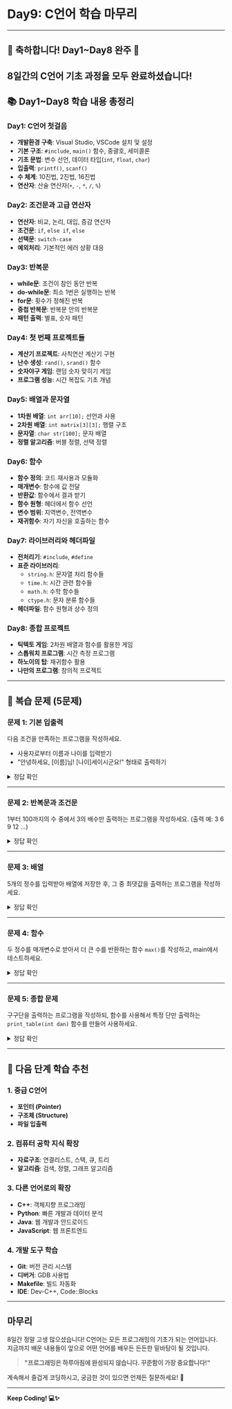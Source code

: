 # Day9: C언어 학습 마무리

---

## 🎉 축하합니다! Day1~Day8 완주 🎉

8일간의 C언어 기초 과정을 모두 완료하셨습니다!
---

## 📚 Day1~Day8 학습 내용 총정리

### **Day1: C언어 첫걸음**
- **개발환경 구축**: Visual Studio, VSCode 설치 및 설정
- **기본 구조**: `#include`, `main()` 함수, 중괄호, 세미콜론
- **기초 문법**: 변수 선언, 데이터 타입(`int`, `float`, `char`)
- **입출력**: `printf()`, `scanf()`
- **수 체계**: 10진법, 2진법, 16진법
- **연산자**: 산술 연산자(`+`, `-`, `*`, `/`, `%`)

### **Day2: 조건문과 고급 연산자**
- **연산자**: 비교, 논리, 대입, 증감 연산자
- **조건문**: `if`, `else if`, `else`
- **선택문**: `switch-case`
- **예외처리**: 기본적인 에러 상황 대응

### **Day3: 반복문**
- **while문**: 조건이 참인 동안 반복
- **do-while문**: 최소 1번은 실행하는 반복
- **for문**: 횟수가 정해진 반복
- **중첩 반복문**: 반복문 안의 반복문
- **패턴 출력**: 별표, 숫자 패턴

### **Day4: 첫 번째 프로젝트들**
- **계산기 프로젝트**: 사칙연산 계산기 구현
- **난수 생성**: `rand()`, `srand()` 함수
- **숫자야구 게임**: 랜덤 숫자 맞히기 게임
- **프로그램 성능**: 시간 복잡도 기초 개념

### **Day5: 배열과 문자열**
- **1차원 배열**: `int arr[10];` 선언과 사용
- **2차원 배열**: `int matrix[3][3];` 행렬 구조
- **문자열**: `char str[100];` 문자 배열
- **정렬 알고리즘**: 버블 정렬, 선택 정렬

### **Day6: 함수**
- **함수 정의**: 코드 재사용과 모듈화
- **매개변수**: 함수에 값 전달
- **반환값**: 함수에서 결과 받기
- **함수 원형**: 헤더에서 함수 선언
- **변수 범위**: 지역변수, 전역변수
- **재귀함수**: 자기 자신을 호출하는 함수

### **Day7: 라이브러리와 헤더파일**
- **전처리기**: `#include`, `#define`
- **표준 라이브러리**: 
  - `string.h`: 문자열 처리 함수들
  - `time.h`: 시간 관련 함수들
  - `math.h`: 수학 함수들
  - `ctype.h`: 문자 분류 함수들
- **헤더파일**: 함수 원형과 상수 정의

### **Day8: 종합 프로젝트**
- **틱텍토 게임**: 2차원 배열과 함수를 활용한 게임
- **스톱워치 프로그램**: 시간 측정 프로그램
- **하노이의 탑**: 재귀함수 활용
- **나만의 프로그램**: 창의적 프로젝트

---

## 📝 복습 문제 (5문제)

### **문제 1: 기본 입출력**
다음 조건을 만족하는 프로그램을 작성하세요.
- 사용자로부터 이름과 나이를 입력받기
- "안녕하세요, [이름]님! [나이]세이시군요!" 형태로 출력하기

<details>
<summary>정답 확인</summary>

```c
#include <stdio.h>

int main() {
    char name[50];
    int age;
    
    printf("이름을 입력하세요: ");
    scanf("%s", name);
    printf("나이를 입력하세요: ");
    scanf("%d", &age);
    
    printf("안녕하세요, %s님! %d세이시군요!\n", name, age);
    return 0;
}
```
</details>

---

### **문제 2: 반복문과 조건문**
1부터 100까지의 수 중에서 3의 배수만 출력하는 프로그램을 작성하세요.
(출력 예: 3 6 9 12 ...)

<details>
<summary>정답 확인</summary>

```c
#include <stdio.h>

int main() {
    for(int i = 1; i <= 100; i++) {
        if(i % 3 == 0) {
            printf("%d ", i);
        }
    }
    printf("\n");
    return 0;
}
```
</details>

---

### **문제 3: 배열**
5개의 정수를 입력받아 배열에 저장한 후, 그 중 최댓값을 출력하는 프로그램을 작성하세요.

<details>
<summary>정답 확인</summary>

```c
#include <stdio.h>

int main() {
    int arr[5];
    int max;
    
    printf("5개의 정수를 입력하세요: ");
    for(int i = 0; i < 5; i++) {
        scanf("%d", &arr[i]);
    }
    
    max = arr[0];
    for(int i = 1; i < 5; i++) {
        if(arr[i] > max) {
            max = arr[i];
        }
    }
    
    printf("최댓값: %d\n", max);
    return 0;
}
```
</details>

---

### **문제 4: 함수**
두 정수를 매개변수로 받아서 더 큰 수를 반환하는 함수 `max()`를 작성하고, main에서 테스트하세요.

<details>
<summary>정답 확인</summary>

```c
#include <stdio.h>

int max(int a, int b) {
    return (a > b) ? a : b;
}

int main() {
    int num1, num2;
    
    printf("두 정수를 입력하세요: ");
    scanf("%d %d", &num1, &num2);
    
    printf("더 큰 수: %d\n", max(num1, num2));
    return 0;
}
```
</details>

---

### **문제 5: 종합 문제**
구구단을 출력하는 프로그램을 작성하되, 함수를 사용해서 특정 단만 출력하는 `print_table(int dan)` 함수를 만들어 사용하세요.

<details>
<summary>정답 확인</summary>

```c
#include <stdio.h>

void print_table(int dan) {
    printf("=== %d단 ===\n", dan);
    for(int i = 1; i <= 9; i++) {
        printf("%d x %d = %d\n", dan, i, dan * i);
    }
    printf("\n");
}

int main() {
    int dan;
    
    printf("출력할 구구단을 입력하세요 (2~9): ");
    scanf("%d", &dan);
    
    if(dan >= 2 && dan <= 9) {
        print_table(dan);
    } else {
        printf("2~9 사이의 숫자를 입력하세요.\n");
    }
    
    return 0;
}
```
</details>

---

## 🚀 다음 단계 학습 추천

### **1. 중급 C언어**

- **포인터 (Pointer)**
- **구조체 (Structure)**
- **파일 입출력**

### **2. 컴퓨터 공학 지식 확장**
- **자료구조**: 연결리스트, 스택, 큐, 트리
- **알고리즘**: 검색, 정렬, 그래프 알고리즘

### **3. 다른 언어로의 확장**
- **C++**: 객체지향 프로그래밍
- **Python**: 빠른 개발과 데이터 분석
- **Java**: 웹 개발과 안드로이드
- **JavaScript**: 웹 프론트엔드

### **4. 개발 도구 학습**
- **Git**: 버전 관리 시스템
- **디버거**: GDB 사용법
- **Makefile**: 빌드 자동화
- **IDE**: Dev-C++, Code::Blocks

---

## 마무리 

8일간 정말 고생 많으셨습니다! C언어는 모든 프로그래밍의 기초가 되는 언어입니다. 지금까지 배운 내용들이 앞으로 어떤 언어를 배우든 든든한 밑바탕이 될 것입니다.

> **"프로그래밍은 하루아침에 완성되지 않습니다. 꾸준함이 가장 중요합니다!"**

계속해서 즐겁게 코딩하시고, 궁금한 것이 있으면 언제든 질문하세요! 🚀


---

**Keep Coding! 💻✨** 